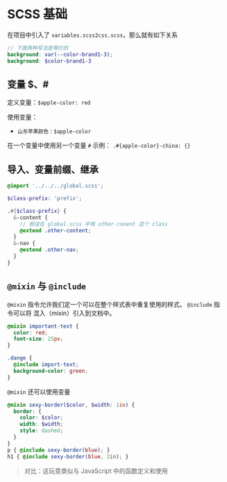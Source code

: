 # SCSS 基础
在项目中引入了 `variables.scss2css.scss`，那么就有如下关系
```scss
// 下面两种写法是等价的
background: var(--color-brand1-3);
background: $color-brand1-3

```


## 变量 $、#

定义变量：`$apple-color: red`

使用变量：
* `山东苹果颜色：$apple-color`

在一个变量中使用另一个变量 `#`
示例：
`.#{apple-color}-china: {}`



## 导入、变量前缀、继承
```scss
@import '../../../global.scss';

$class-prefix: 'prefix';

.#{$class-prefix} {
  &-content {
    // 假设在 global.scss 中有 other-conent 这个 class
    @extend .other-content;
  }
  &-nav {
    @extend .other-nav;
  }
}

```

## `@mixin` 与 `@include`
`@mixin` 指令允许我们定一个可以在整个样式表中重复使用的样式。
`@include` 指令可以将 混入（mixin）引入到文档中。

```scss
@mixin important-text {
  color: red;
  font-size: 25px;
}

.dange {
  @include import-text;
  background-color: green;
}
```

`@mixin` 还可以使用变量
```scss
@mixin sexy-border($color, $width: 1in) {
  border: {
    color: $color;
    width: $width;
    style: dashed;
  }
}
p { @include sexy-border(blue); }
h1 { @include sexy-border(blue, 2in); }
```


> 对比：这玩意类似与 JavaScript 中的函数定义和使用